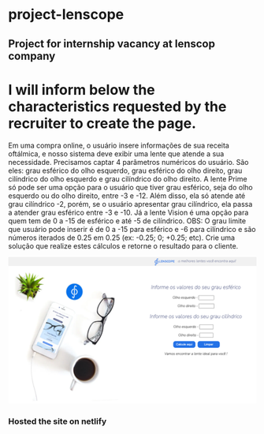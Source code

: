 # project-lenscope
## Project for internship vacancy at lenscop company


# I will inform below the characteristics requested by the recruiter to create the page.

Em uma compra online, o usuário insere informações de sua receita oftálmica, e nosso sistema deve exibir uma lente que atende a sua necessidade.
Precisamos captar 4 parâmetros numéricos do usuário. São eles: grau esférico do olho esquerdo, grau esférico do olho direito, grau cilíndrico do olho 
esquerdo e grau cilíndrico do olho direito. A lente Prime só pode ser uma opção para o usuário que tiver grau esférico, seja do olho esquerdo ou do olho
direito, entre -3 e -12. Além disso, ela só atende até grau cilíndrico -2, porém, se o usuário apresentar grau cilíndrico, ela passa a atender grau esférico
entre -3 e -10. Já a lente Vision é uma opção para quem tem de 0 a -15 de esférico e até -5 de cilíndrico. OBS: O grau limite que usuário pode inserir é de 0
a -15 para esférico e -6 para cilíndrico e são números iterados de 0.25 em 0.25 (ex: -0.25; 0; +0.25; etc). Crie uma solução que realize estes cálculos e
retorne o resultado para o cliente.

<img src="./public/src/lenscope-finish.png">

    
### Hosted the site on netlify

<link href= "http://127.0.0.1:5500/index.html?">

